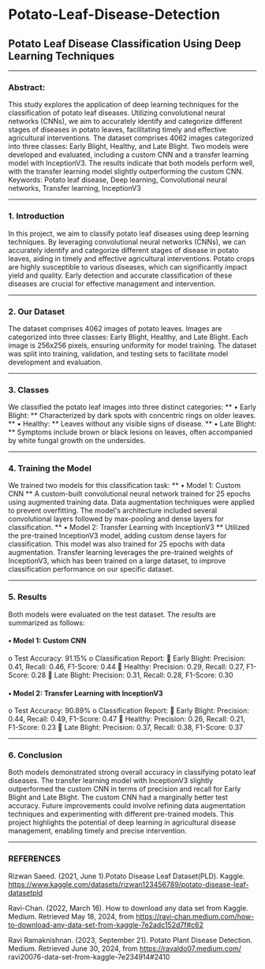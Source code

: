 # Potato-Leaf-Disease-Detection

## Potato Leaf Disease Classification Using Deep Learning Techniques

________________________________________
### Abstract: 
This study explores the application of deep learning techniques for the classification of potato leaf diseases. Utilizing convolutional neural networks (CNNs), we aim to accurately identify and categorize different stages of diseases in potato leaves, facilitating timely and effective agricultural interventions. The dataset comprises 4062 images categorized into three classes: Early Blight, Healthy, and Late Blight. Two models were developed and evaluated, including a custom CNN and a transfer learning model with InceptionV3. The results indicate that both models perform well, with the transfer learning model slightly outperforming the custom CNN.
Keywords: Potato leaf disease, Deep learning, Convolutional neural networks, Transfer learning, InceptionV3
________________________________________
### 1. Introduction
In this project, we aim to classify potato leaf diseases using deep learning techniques. By leveraging convolutional neural networks (CNNs), we can accurately identify and categorize different stages of disease in potato leaves, aiding in timely and effective agricultural interventions. Potato crops are highly susceptible to various diseases, which can significantly impact yield and quality. Early detection and accurate classification of these diseases are crucial for effective management and intervention.
________________________________________
### 2. Our Dataset
The dataset comprises 4062 images of potato leaves. Images are categorized into three classes: Early Blight, Healthy, and Late Blight. Each image is 256x256 pixels, ensuring uniformity for model training. The dataset was split into training, validation, and testing sets to facilitate model development and evaluation.
________________________________________
### 3. Classes
We classified the potato leaf images into three distinct categories:
** •	Early Blight: ** Characterized by dark spots with concentric rings on older leaves.
** •	Healthy: ** Leaves without any visible signs of disease.
** •	Late Blight: ** Symptoms include brown or black lesions on leaves, often accompanied by white fungal growth on the undersides.
________________________________________
### 4. Training the Model
We trained two models for this classification task:
** •	Model 1: Custom CNN ** A custom-built convolutional neural network trained for 25 epochs using augmented training data. Data augmentation techniques were applied to prevent overfitting. The model's architecture included several convolutional layers followed by max-pooling and dense layers for classification.
** •	Model 2: Transfer Learning with InceptionV3 ** Utilized the pre-trained InceptionV3 model, adding custom dense layers for classification. This model was also trained for 25 epochs with data augmentation. Transfer learning leverages the pre-trained weights of InceptionV3, which has been trained on a large dataset, to improve classification performance on our specific dataset.
________________________________________
### 5. Results
Both models were evaluated on the test dataset. The results are summarized as follows:
#### •	Model 1: Custom CNN
o	Test Accuracy: 91.15%
o	Classification Report:
	Early Blight: Precision: 0.41, Recall: 0.46, F1-Score: 0.44
	Healthy: Precision: 0.29, Recall: 0.27, F1-Score: 0.28
	Late Blight: Precision: 0.31, Recall: 0.28, F1-Score: 0.30
#### •	Model 2: Transfer Learning with InceptionV3
o	Test Accuracy: 90.89%
o	Classification Report:
	Early Blight: Precision: 0.44, Recall: 0.49, F1-Score: 0.47
	Healthy: Precision: 0.26, Recall: 0.21, F1-Score: 0.23
	Late Blight: Precision: 0.37, Recall: 0.38, F1-Score: 0.37
________________________________________

### 6. Conclusion
Both models demonstrated strong overall accuracy in classifying potato leaf diseases. The transfer learning model with InceptionV3 slightly outperformed the custom CNN in terms of precision and recall for Early Blight and Late Blight. The custom CNN had a marginally better test accuracy. Future improvements could involve refining data augmentation techniques and experimenting with different pre-trained models. This project highlights the potential of deep learning in agricultural disease management, enabling timely and precise intervention.
________________________________________
### REFERENCES
Rizwan Saeed. (2021, June 1).Potato Disease Leaf Dataset(PLD). Kaggle. https://www.kaggle.com/datasets/rizwan123456789/potato-disease-leaf-datasetpld

Ravi-Chan. (2022, March 16). How to download any data set from Kaggle. Medium. Retrieved May 18, 2024, from https://ravi-chan.medium.com/how-to-download-any-data-set-from-kaggle-7e2adc152d7f#c62

Ravi Ramaknishnan. (2023, September 21). Potato Plant Disease Detection. Medium. Retrieved June 30, 2024, from https://ravaldo07.medium.com/ ravi20076-data-set-from-kaggle-7e234914#2410
